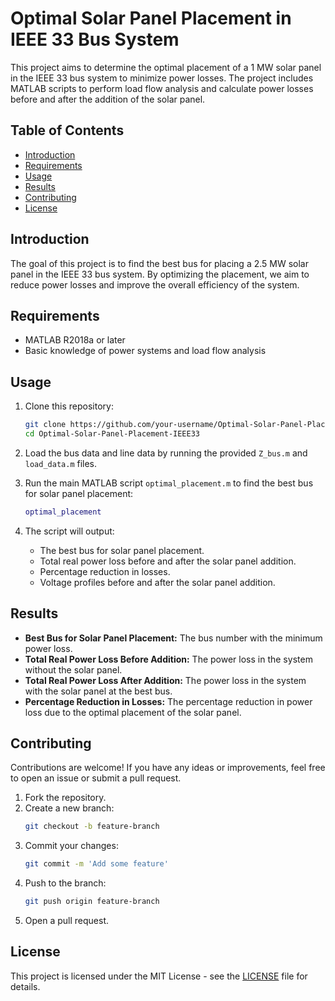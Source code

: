 # Optimal Solar Panel Placement in IEEE 33 Bus System

This project aims to determine the optimal placement of a 1 MW solar panel in the IEEE 33 bus system to minimize power losses. The project includes MATLAB scripts to perform load flow analysis and calculate power losses before and after the addition of the solar panel.

## Table of Contents
- [Introduction](#introduction)
- [Requirements](#requirements)
- [Usage](#usage)
- [Results](#results)
- [Contributing](#contributing)
- [License](#license)

## Introduction
The goal of this project is to find the best bus for placing a 2.5 MW solar panel in the IEEE 33 bus system. By optimizing the placement, we aim to reduce power losses and improve the overall efficiency of the system.

## Requirements
- MATLAB R2018a or later
- Basic knowledge of power systems and load flow analysis

## Usage
1. Clone this repository:
    ```bash
    git clone https://github.com/your-username/Optimal-Solar-Panel-Placement-IEEE33.git
    cd Optimal-Solar-Panel-Placement-IEEE33
    ```

2. Load the bus data and line data by running the provided `Z_bus.m` and `load_data.m` files.

3. Run the main MATLAB script `optimal_placement.m` to find the best bus for solar panel placement:
    ```matlab
    optimal_placement
    ```

4. The script will output:
    - The best bus for solar panel placement.
    - Total real power loss before and after the solar panel addition.
    - Percentage reduction in losses.
    - Voltage profiles before and after the solar panel addition.

## Results
- **Best Bus for Solar Panel Placement:** The bus number with the minimum power loss.
- **Total Real Power Loss Before Addition:** The power loss in the system without the solar panel.
- **Total Real Power Loss After Addition:** The power loss in the system with the solar panel at the best bus.
- **Percentage Reduction in Losses:** The percentage reduction in power loss due to the optimal placement of the solar panel.

## Contributing
Contributions are welcome! If you have any ideas or improvements, feel free to open an issue or submit a pull request.

1. Fork the repository.
2. Create a new branch:
    ```bash
    git checkout -b feature-branch
    ```
3. Commit your changes:
    ```bash
    git commit -m 'Add some feature'
    ```
4. Push to the branch:
    ```bash
    git push origin feature-branch
    ```
5. Open a pull request.

## License
This project is licensed under the MIT License - see the [LICENSE](LICENSE) file for details.

